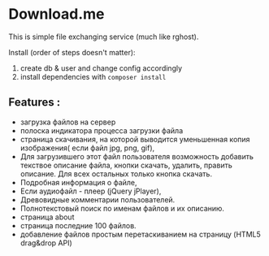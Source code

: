 Download.me
===========
This is simple file exchanging service (much like rghost).

Install (order of steps doesn't matter):
1. create db & user and change config accordingly
2. install dependencies with `composer install`

Features :
---------

- загрузка файлов на сервер
- полоска индикатора процесса загрузки файла
- страница скачивания, на которой выводится уменьшенная копия изображения( если файл jpg, png, gif),
- Для загрузившего этот файл пользователя возможность добавить текствое описание файла, кнопки скачать, удалить, править описание. 
Для всех остальных только кнопка скачать.
- Подробная информация о файле, 
- Если аудиофайл - плеер (jQuery jPlayer),
- Древовидные комментарии пользователей.
- Полнотекстовый поиск по именам файлов и их описанию.
- страница about
- страница последние 100 файлов.
- добавление файлов простым перетаскиванием на страницу (HTML5 drag&drop API)
